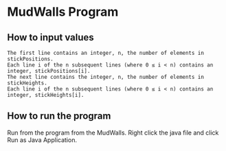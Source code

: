 # MudWalls Program

## How to input values

```
The first line contains an integer, n, the number of elements in
stickPositions.
Each line i of the n subsequent lines (where 0 ≤ i < n) contains an
integer, stickPositions[i].
The next line contains the integer, n, the number of elements in
stickHeights.
Each line i of the n subsequent lines (where 0 ≤ i < n) contains an
integer, stickHeights[i].
```

## How to run the program

Run from the program from the MudWalls.
Right click the java file and click Run as Java Application.


